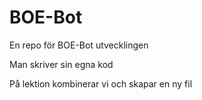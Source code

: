 # BOE-Bot

En repo för BOE-Bot utvecklingen

Man skriver sin egna kod

På lektion kombinerar vi och skapar en ny fil

